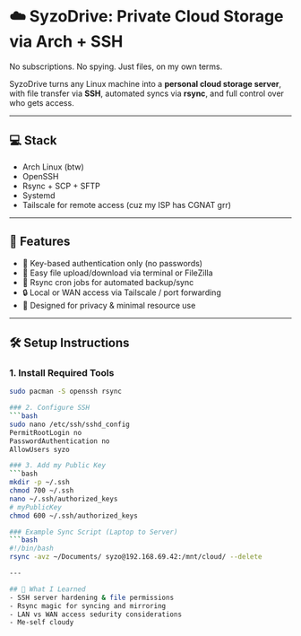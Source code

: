# ☁️ SyzoDrive: Private Cloud Storage via Arch + SSH

No subscriptions. No spying. Just files, on my own terms.

SyzoDrive turns any Linux machine into a **personal cloud storage server**, with file transfer via **SSH**, automated syncs via **rsync**, and full control over who gets access.

---

## 💻 Stack
- Arch Linux (btw)
- OpenSSH
- Rsync + SCP + SFTP
- Systemd
- Tailscale for remote access (cuz my ISP has CGNAT grr)

---

## 🔐 Features
- 🔑 Key-based authentication only (no passwords)
- 📂 Easy file upload/download via terminal or FileZilla
- 🔁 Rsync cron jobs for automated backup/sync
- 🔒 Local or WAN access via Tailscale / port forwarding
- 🧠 Designed for privacy & minimal resource use

---

## 🛠 Setup Instructions

### 1. Install Required Tools
```bash
sudo pacman -S openssh rsync

### 2. Configure SSH
```bash
sudo nano /etc/ssh/sshd_config
PermitRootLogin no
PasswordAuthentication no
AllowUsers syzo

### 3. Add my Public Key
```bash
mkdir -p ~/.ssh
chmod 700 ~/.ssh
nano ~/.ssh/authorized_keys
# myPublicKey
chmod 600 ~/.ssh/authorized_keys

### Example Sync Script (Laptop to Server)
```bash
#!/bin/bash
rsync -avz ~/Documents/ syzo@192.168.69.42:/mnt/cloud/ --delete

---

## 🧠 What I Learned
- SSH server hardening & file permissions
- Rsync magic for syncing and mirroring
- LAN vs WAN access sedurity considerations
- Me-self cloudy
